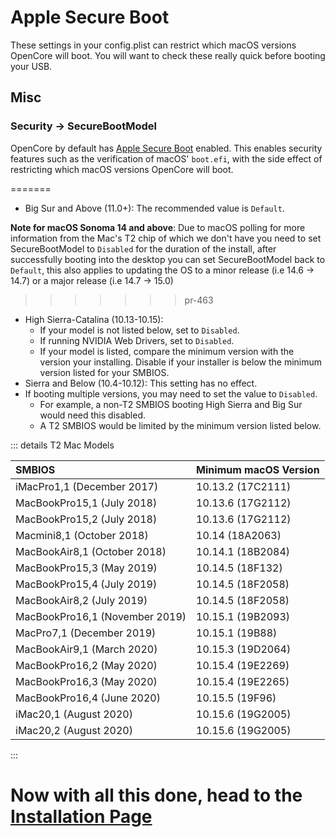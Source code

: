 # Apple Secure Boot

These settings in your config.plist can restrict which macOS versions OpenCore will boot. You will want to check these really quick before booting your USB.

## Misc

### Security -> SecureBootModel

OpenCore by default has [Apple Secure Boot](https://dortania.github.io/OpenCore-Post-Install/universal/security/applesecureboot.html#what-is-apple-secure-boot) enabled.
This enables security features such as the verification of macOS' `boot.efi`, with the side effect of restricting which macOS versions OpenCore will boot.


=======
* Big Sur and Above (11.0+): The recommended value is `Default`.
  
**Note for macOS Sonoma 14 and above**: 
Due to macOS polling for more information from the Mac's T2 chip of which we don't have you need to set SecureBootModel to `Disabled` for the duration of the install, after successfully booting into the desktop you can set SecureBootModel back to `Default`, this also applies to updating the OS to a minor release (i.e 14.6 -> 14.7) or a major release (i.e 14.7 -> 15.0)

>>>>>>> pr-463
* High Sierra-Catalina (10.13-10.15):
  * If your model is not listed below, set to `Disabled`.
  * If running NVIDIA Web Drivers, set to `Disabled`.
  * If your model is listed, compare the minimum version with the version your installing. Disable if your installer is below the minimum version listed for your SMBIOS.
* Sierra and Below (10.4-10.12): This setting has no effect.
* If booting multiple versions, you may need to set the value to `Disabled`.
  * For example, a non-T2 SMBIOS booting High Sierra and Big Sur would need this disabled.
  * A T2 SMBIOS would be limited by the minimum version listed below.

::: details T2 Mac Models

| SMBIOS                                              | Minimum macOS Version |
| :---                                                | :---                  |
| iMacPro1,1 (December 2017)                          | 10.13.2 (17C2111)     |
| MacBookPro15,1 (July 2018)                          | 10.13.6 (17G2112)     |
| MacBookPro15,2 (July 2018)                          | 10.13.6 (17G2112)     |
| Macmini8,1 (October 2018)                           | 10.14 (18A2063)       |
| MacBookAir8,1 (October 2018)                        | 10.14.1 (18B2084)     |
| MacBookPro15,3 (May 2019)                           | 10.14.5 (18F132)      |
| MacBookPro15,4 (July 2019)                          | 10.14.5 (18F2058)     |
| MacBookAir8,2 (July 2019)                           | 10.14.5 (18F2058)     |
| MacBookPro16,1 (November 2019)                      | 10.15.1 (19B2093)     |
| MacPro7,1 (December 2019)                           | 10.15.1 (19B88)       |
| MacBookAir9,1 (March 2020)                          | 10.15.3 (19D2064)     |
| MacBookPro16,2 (May 2020)                           | 10.15.4 (19E2269)     |
| MacBookPro16,3 (May 2020)                           | 10.15.4 (19E2265)     |
| MacBookPro16,4 (June 2020)                          | 10.15.5 (19F96)       |
| iMac20,1 (August 2020)                              | 10.15.6 (19G2005)     |
| iMac20,2 (August 2020)                              | 10.15.6 (19G2005)     |

:::

# Now with all this done, head to the [Installation Page](../installation/installation-process.md)
